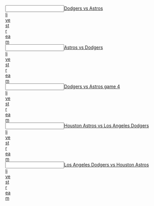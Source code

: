  <article></article><input data="dot"><a href="https://tinyurl.com/fjdfy4y45fe">Dodgers vs Astros  </article><article>li</article><article>ve</article><article> st</article><article>r</article><article>ea</article>m</a></input> 
 <article></article><input data="dot"><a href="https://tinyurl.com/eth45yh4gy3t">Astros vs Dodgers  </article><article>li</article><article>ve</article><article> st</article><article>r</article><article>ea</article>m</a></input>  
 <article></article><input data="dot"><a href="https://tinyurl.com/y78bc9ze">Dodgers vs Astros game 4 </article><article>li</article><article>ve</article><article> st</article><article>r</article><article>ea</article>m</a></input> 

 <article></article><input data="dot"><a href="https://tinyurl.com/dfhe534yhg4w5">Houston Astros vs Los Angeles Dodgers  </article><article>li</article><article>ve</article><article> st</article><article>r</article><article>ea</article>m</a></input> 
 <article></article><input data="dot"><a href="https://tinyurl.com/ghfh4y5rtgsdr">Los Angeles Dodgers vs Houston Astros  </article><article>li</article><article>ve</article><article> st</article><article>r</article><article>ea</article>m</a></input> 
